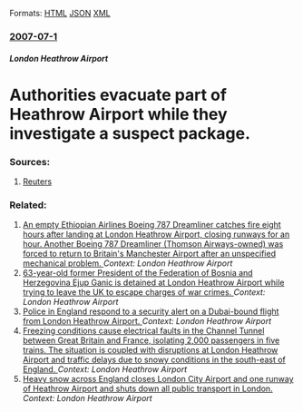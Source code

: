 
Formats: [HTML](/news/2007/07/1/authorities-evacuate-part-of-heathrow-airport-while-they-investigate-a-suspect-package.html)  [JSON](/news/2007/07/1/authorities-evacuate-part-of-heathrow-airport-while-they-investigate-a-suspect-package.json)  [XML](/news/2007/07/1/authorities-evacuate-part-of-heathrow-airport-while-they-investigate-a-suspect-package.xml)  

### [2007-07-1](/news/2007/07/1/index.md)

##### London Heathrow Airport
#  Authorities evacuate part of Heathrow Airport while they investigate a suspect package. 




### Sources:

1. [Reuters](http://today.reuters.co.uk/news/articlenews.aspx?type=topNews&storyid=2007-07-01T201645Z_01_L0193247_RTRUKOC_0_UK-BRITAIN-BOMB-PACKAGE.xml)

### Related:

1. [An empty Ethiopian Airlines Boeing 787 Dreamliner catches fire eight hours after landing at London Heathrow Airport, closing runways for an hour. Another Boeing 787 Dreamliner (Thomson Airways-owned) was forced to return to Britain's Manchester Airport after an unspecified mechanical problem. ](/news/2013/07/12/an-empty-ethiopian-airlines-boeing-787-dreamliner-catches-fire-eight-hours-after-landing-at-london-heathrow-airport-closing-runways-for-an.md) _Context: London Heathrow Airport_
2. [63-year-old former President of the Federation of Bosnia and Herzegovina Ejup Ganic is detained at London Heathrow Airport while trying to leave the UK to escape charges of war crimes. ](/news/2010/03/1/63-year-old-former-president-of-the-federation-of-bosnia-and-herzegovina-ejup-gania-is-detained-at-london-heathrow-airport-while-trying-to.md) _Context: London Heathrow Airport_
3. [Police in England respond to a security alert on a Dubai-bound flight from London Heathrow Airport. ](/news/2010/01/8/police-in-england-respond-to-a-security-alert-on-a-dubai-bound-flight-from-london-heathrow-airport.md) _Context: London Heathrow Airport_
4. [ Freezing conditions cause electrical faults in the Channel Tunnel between Great Britain and France, isolating 2,000 passengers in five trains. The situation is coupled with disruptions at London Heathrow Airport and traffic delays due to snowy conditions in the south-east of England. ](/news/2009/12/19/freezing-conditions-cause-electrical-faults-in-the-channel-tunnel-between-great-britain-and-france-isolating-2-000-passengers-in-five-trai.md) _Context: London Heathrow Airport_
5. [ Heavy snow across England closes London City Airport and one runway of Heathrow Airport and shuts down all public transport in London. ](/news/2009/02/2/heavy-snow-across-england-closes-london-city-airport-and-one-runway-of-heathrow-airport-and-shuts-down-all-public-transport-in-london.md) _Context: London Heathrow Airport_
